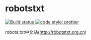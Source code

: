 # robotstxt

<a href="https://travis-ci.com/StevenX911/robotstxt">
    <img src="https://travis-ci.com/StevenX911/robotstxt.svg?branch=master" alt="Build status" />
</a>

<a href="https://github.com/prettier/prettier">
    <img src="https://img.shields.io/badge/code_style-prettier-ff69b4.svg?style=flat-square" alt="code style: prettier" />
</a>

robots.txt中文站(http://robotstxt.org.cn)
